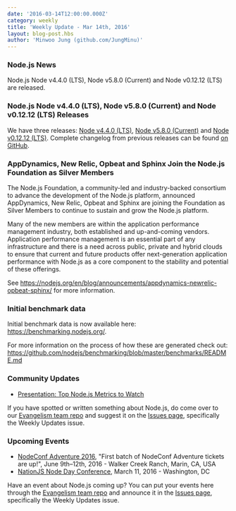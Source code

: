```yaml
---
date: '2016-03-14T12:00:00.000Z'
category: weekly
title: 'Weekly Update - Mar 14th, 2016'
layout: blog-post.hbs
author: 'Minwoo Jung (github.com/JungMinu)'
---
```


### Node.js News

Node.js Node v4.4.0 (LTS), Node v5.8.0 (Current) and Node v0.12.12 (LTS) are released.

### Node.js Node v4.4.0 (LTS), Node v5.8.0 (Current) and Node v0.12.12 (LTS) Releases

We have three releases: [Node v4.4.0 (LTS)](https://nodejs.org/en/blog/release/v4.4.0/), [Node v5.8.0 (Current)](https://nodejs.org/en/blog/release/v5.8.0/) and [Node v0.12.12 (LTS)](https://nodejs.org/en/blog/release/v0.12.12/). Complete changelog from previous releases can be found [on GitHub](https://github.com/nodejs/node/blob/main/CHANGELOG.md).

### AppDynamics, New Relic, Opbeat and Sphinx Join the Node.js Foundation as Silver Members

The Node.js Foundation, a community-led and industry-backed consortium to advance the development of the Node.js platform, announced AppDynamics, New Relic, Opbeat and Sphinx are joining the Foundation as Silver Members to continue to sustain and grow the Node.js platform.

Many of the new members are within the application performance management industry, both established and up-and-coming vendors. Application performance management is an essential part of any infrastructure and there is a need across public, private and hybrid clouds to ensure that current and future products offer next-generation application performance with Node.js as a core component to the stability and potential of these offerings.

See https://nodejs.org/en/blog/announcements/appdynamics-newrelic-opbeat-sphinx/ for more information.

### Initial benchmark data

Initial benchmark data is now available here: https://benchmarking.nodejs.org/.

For more information on the process of how these are generated check out: https://github.com/nodejs/benchmarking/blob/master/benchmarks/README.md

### Community Updates

- [Presentation: Top Node.js Metrics to Watch](http://blog.sematext.com/2016/02/26/top-node-js-metrics-to-watch/)

If you have spotted or written something about Node.js, do come over to our [Evangelism team repo](https://github.com/nodejs/evangelism) and suggest it on the [Issues page](https://github.com/nodejs/evangelism/issues), specifically the Weekly Updates issue.

### Upcoming Events

- [NodeConf Adventure 2016](https://ti.to/nodeconf/adventure-2016), "First batch of NodeConf Adventure tickets are up!", June 9th–12th, 2016 - Walker Creek Ranch, Marin, CA, USA
- [NationJS Node Day Conference](http://nationjs.com/), March 11, 2016 - Washington, DC

Have an event about Node.js coming up? You can put your events here through the [Evangelism team repo](https://github.com/nodejs/evangelism) and announce it in the [Issues page](https://github.com/nodejs/evangelism/issues), specifically the Weekly Updates issue.
